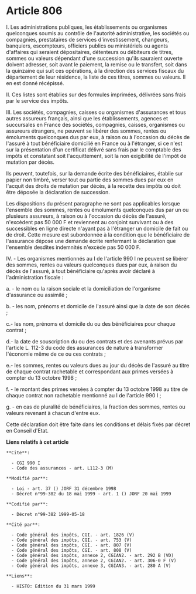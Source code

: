 # Article 806

I. Les administrations publiques, les établissements ou organismes quelconques soumis au contrôle de l'autorité
administrative, les sociétés ou compagnies, prestataires de services d'investissement, changeurs, banquiers, escompteurs,
officiers publics ou ministériels ou agents d'affaires qui seraient dépositaires, détenteurs ou débiteurs de titres, sommes
ou valeurs dépendant d'une succession qu'ils sauraient ouverte doivent adresser, soit avant le paiement, la remise ou le
transfert, soit dans la quinzaine qui suit ces opérations, à la direction des services fiscaux du département de leur
résidence, la liste de ces titres, sommes ou valeurs. Il en est donné récépissé.

II. Ces listes sont établies sur des formules imprimées, délivrées sans frais par le service des impôts.

III. Les sociétés, compagnies, caisses ou organismes d'assurances et tous autres assureurs français, ainsi que les
établissements, agences et succursales en France des sociétés, compagnies, caisses, organismes ou assureurs étrangers, ne
peuvent se libérer des sommes, rentes ou émoluments quelconques dus par eux, à raison ou à l'occasion du décès de l'assuré à
tout bénéficiaire domicilié en France ou à l'étranger, si ce n'est sur la présentation d'un certificat délivré sans frais par
le comptable des impôts et constatant soit l'acquittement, soit la non exigibilité de l'impôt de mutation par décès.

Ils peuvent, toutefois, sur la demande écrite des bénéficiaires, établie sur papier non timbré, verser tout ou partie des
sommes dues par eux en l'acquit des droits de mutation par décès, à la recette des impôts où doit être déposée la déclaration
de succession.

Les dispositions du présent paragraphe ne sont pas applicables lorsque l'ensemble des sommes, rentes ou émoluments
quelconques dus par un ou plusieurs assureurs, à raison ou à l'occasion du décès de l'assuré, n'excèdent pas 50 000 F et
reviennent au conjoint survivant ou à des successibles en ligne directe n'ayant pas à l'étranger un domicile de fait ou de
droit. Cette mesure est subordonnée à la condition que le bénéficiaire de l'assurance dépose une demande écrite renfermant la
déclaration que l'ensemble desdites indemnités n'excède pas 50 000 F.

IV. - Les organismes mentionnés au I de l'article 990 I ne peuvent se libérer des sommes, rentes ou valeurs quelconques dues
par eux, à raison du décès de l'assuré, à tout bénéficiaire qu'après avoir déclaré à l'administration fiscale :

a. - le nom ou la raison sociale et la domiciliation de l'organisme d'assurance ou assimilé ;

b. - les nom, prénoms et domicile de l'assuré ainsi que la date de son décès ;

c.- les nom, prénoms et domicile du ou des bénéficiaires pour chaque contrat ;

d.- la date de souscription du ou des contrats et des avenants prévus par l'article L. 112-3 du code des assurances de nature
à transformer l'économie même de ce ou ces contrats ;

e.- les sommes, rentes ou valeurs dues au jour du décès de l'assuré au titre de chaque contrat rachetable et correspondant
aux primes versées à compter du 13 octobre 1998 ;

f. - le montant des primes versées à compter du 13 octobre 1998 au titre de chaque contrat non rachetable mentionné au I de
l'article 990 I ;

g. - en cas de pluralité de bénéficiaires, la fraction des sommes, rentes ou valeurs revenant à chacun d'entre eux.

Cette déclaration doit être faite dans les conditions et délais fixés par décret en Conseil d'Etat.

**Liens relatifs à cet article**

	**Cite**:

	  - CGI 990 I
	  - Code des assurances - art. L112-3 (M)

	**Modifié par**:

	  - Loi - art. 37 () JORF 31 décembre 1998
	  - Décret n°99-382 du 18 mai 1999 - art. 1 () JORF 20 mai 1999

	**Codifié par**:

	  - Décret n°99-382 1999-05-18

	**Cité par**:

	  - Code général des impôts, CGI. - art. 1826 (V)
	  - Code général des impôts, CGI. - art. 753 (V)
	  - Code général des impôts, CGI. - art. 807 (V)
	  - Code général des impôts, CGI. - art. 808 (V)
	  - Code général des impôts, annexe 2, CGIAN2. - art. 292 B (VD)
	  - Code général des impôts, annexe 2, CGIAN2. - art. 306-0 F (V)
	  - Code général des impôts, annexe 3, CGIAN3. - art. 280 A (V)

	**Liens**:

	  - HISTO: Edition du 31 mars 1999
